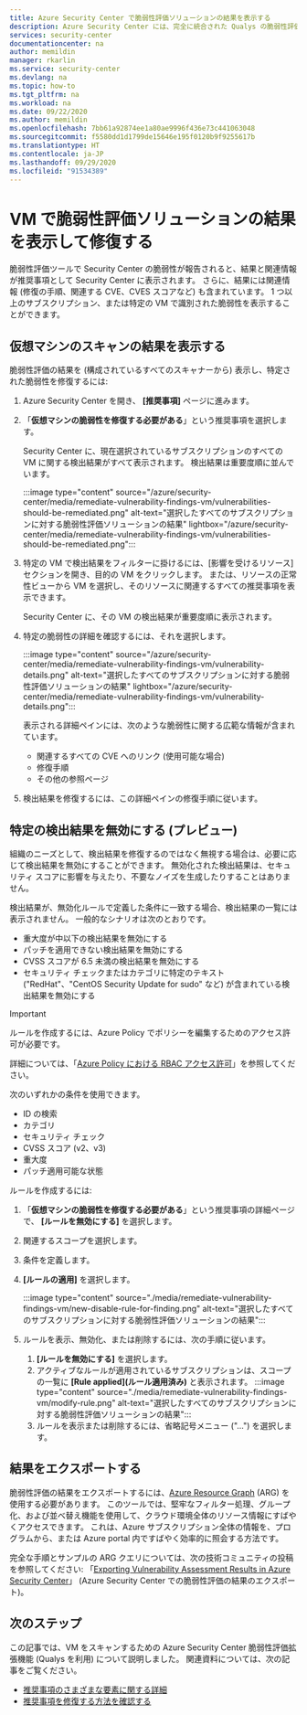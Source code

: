```yaml
---
title: Azure Security Center で脆弱性評価ソリューションの結果を表示する
description: Azure Security Center には、完全に統合された Qualys の脆弱性評価ソリューションが含まれています。 このページでは、この Security Center の拡張機能について学習します。
services: security-center
documentationcenter: na
author: memildin
manager: rkarlin
ms.service: security-center
ms.devlang: na
ms.topic: how-to
ms.tgt_pltfrm: na
ms.workload: na
ms.date: 09/22/2020
ms.author: memildin
ms.openlocfilehash: 7bb61a92874ee1a80ae9996f436e73c441063048
ms.sourcegitcommit: f5580dd1d1799de15646e195f0120b9f9255617b
ms.translationtype: HT
ms.contentlocale: ja-JP
ms.lasthandoff: 09/29/2020
ms.locfileid: "91534389"
---
```

# <a name="view-and-remediate-findings-from-vulnerability-assessment-solutions-on-your-vms"></a>VM で脆弱性評価ソリューションの結果を表示して修復する

脆弱性評価ツールで Security Center の脆弱性が報告されると、結果と関連情報が推奨事項として Security Center に表示されます。 さらに、結果には関連情報 (修復の手順、関連する CVE、CVES スコアなど) も含まれています。 1 つ以上のサブスクリプション、または特定の VM で識別された脆弱性を表示することができます。

## <a name="view-findings-from-the-scans-of-your-virtual-machines"></a>仮想マシンのスキャンの結果を表示する

脆弱性評価の結果を (構成されているすべてのスキャナーから) 表示し、特定された脆弱性を修復するには:

1. Azure Security Center を開き、 **[推奨事項]** ページに進みます。 

1. 「**仮想マシンの脆弱性を修復する必要がある**」という推奨事項を選択します。

    Security Center に、現在選択されているサブスクリプションのすべての VM に関する検出結果がすべて表示されます。 検出結果は重要度順に並んでいます。 

    :::image type="content" source="/azure/security-center/media/remediate-vulnerability-findings-vm/vulnerabilities-should-be-remediated.png" alt-text="選択したすべてのサブスクリプションに対する脆弱性評価ソリューションの結果" lightbox="/azure/security-center/media/remediate-vulnerability-findings-vm/vulnerabilities-should-be-remediated.png":::

1. 特定の VM で検出結果をフィルターに掛けるには、[影響を受けるリソース] セクションを開き、目的の VM をクリックします。 または、リソースの正常性ビューから VM を選択し、そのリソースに関連するすべての推奨事項を表示できます。

    Security Center に、その VM の検出結果が重要度順に表示されます。 

1. 特定の脆弱性の詳細を確認するには、それを選択します。 

    :::image type="content" source="/azure/security-center/media/remediate-vulnerability-findings-vm/vulnerability-details.png" alt-text="選択したすべてのサブスクリプションに対する脆弱性評価ソリューションの結果" lightbox="/azure/security-center/media/remediate-vulnerability-findings-vm/vulnerability-details.png":::

    表示される詳細ペインには、次のような脆弱性に関する広範な情報が含まれています。
    
    * 関連するすべての CVE へのリンク (使用可能な場合)
    * 修復手順
    * その他の参照ページ

1. 検出結果を修復するには、この詳細ペインの修復手順に従います。


## <a name="disable-specific-findings-preview"></a>特定の検出結果を無効にする (プレビュー)

組織のニーズとして、検出結果を修復するのではなく無視する場合は、必要に応じて検出結果を無効にすることができます。 無効化された検出結果は、セキュリティ スコアに影響を与えたり、不要なノイズを生成したりすることはありません。

検出結果が、無効化ルールで定義した条件に一致する場合、検出結果の一覧には表示されません。 一般的なシナリオは次のとおりです。

- 重大度が中以下の検出結果を無効にする
- パッチを適用できない検出結果を無効にする
- CVSS スコアが 6.5 未満の検出結果を無効にする
- セキュリティ チェックまたはカテゴリに特定のテキスト("RedHat"、"CentOS Security Update for sudo" など) が含まれている検出結果を無効にする

> [!IMPORTANT]
> ルールを作成するには、Azure Policy でポリシーを編集するためのアクセス許可が必要です。
>
> 詳細については、「[Azure Policy における RBAC アクセス許可](../governance/policy/overview.md#azure-rbac-permissions-in-azure-policy)」を参照してください。

次のいずれかの条件を使用できます。 

- ID の検索 
- カテゴリ
- セキュリティ チェック 
- CVSS スコア (v2、v3) 
- 重大度 
- パッチ適用可能な状態 

ルールを作成するには:

1. 「**仮想マシンの脆弱性を修復する必要がある**」という推奨事項の詳細ページで、 **[ルールを無効にする]** を選択します。
1. 関連するスコープを選択します。
1. 条件を定義します。
1. **[ルールの適用]** を選択します。

    :::image type="content" source="./media/remediate-vulnerability-findings-vm/new-disable-rule-for-finding.png" alt-text="選択したすべてのサブスクリプションに対する脆弱性評価ソリューションの結果":::

1. ルールを表示、無効化、または削除するには、次の手順に従います。 
    1. **[ルールを無効にする]** を選択します。
    1. アクティブなルールが適用されているサブスクリプションは、スコープの一覧に **[Rule applied]\(ルール適用済み\)** と表示されます。
        :::image type="content" source="./media/remediate-vulnerability-findings-vm/modify-rule.png" alt-text="選択したすべてのサブスクリプションに対する脆弱性評価ソリューションの結果":::
    1. ルールを表示または削除するには、省略記号メニュー ("...") を選択します。
        

## <a name="export-the-results"></a>結果をエクスポートする

脆弱性評価の結果をエクスポートするには、[Azure Resource Graph](https://azure.microsoft.com/features/resource-graph/) (ARG) を使用する必要があります。 このツールでは、堅牢なフィルター処理、グループ化、および並べ替え機能を使用して、クラウド環境全体のリソース情報にすばやくアクセスできます。 これは、Azure サブスクリプション全体の情報を、プログラムから、または Azure portal 内ですばやく効率的に照会する方法です。

完全な手順とサンプルの ARG クエリについては、次の技術コミュニティの投稿を参照してください: 「[Exporting Vulnerability Assessment Results in Azure Security Center](https://techcommunity.microsoft.com/t5/azure-security-center/exporting-vulnerability-assessment-results-in-azure-security/ba-p/1212091)」 (Azure Security Center での脆弱性評価の結果のエクスポート)。




## <a name="next-steps"></a>次のステップ
この記事では、VM をスキャンするための Azure Security Center 脆弱性評価拡張機能 (Qualys を利用) について説明しました。 関連資料については、次の記事をご覧ください。

- [推奨事項のさまざまな要素に関する詳細](security-center-recommendations.md)
- [推奨事項を修復する方法を確認する](security-center-remediate-recommendations.md)